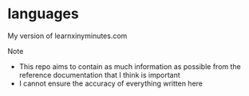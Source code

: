 # languages

My version of learnxinyminutes.com

Note
- This repo aims to contain as much information as possible from the reference documentation that I think is important
- I cannot ensure the accuracy of everything written here

